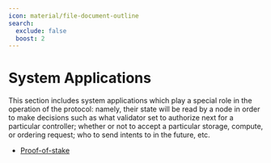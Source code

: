 ```yaml
---
icon: material/file-document-outline
search:
  exclude: false
  boost: 2
---
```


# System Applications

This section includes system applications which play a special role in the operation of the protocol: namely, their state will be read by a node in order to make decisions such as what validator set to authorize next for a particular controller; whether or not to accept a particular storage, compute, or ordering request; who to send intents to in the future, etc.

- [Proof-of-stake](./proof_of_stake.md)
